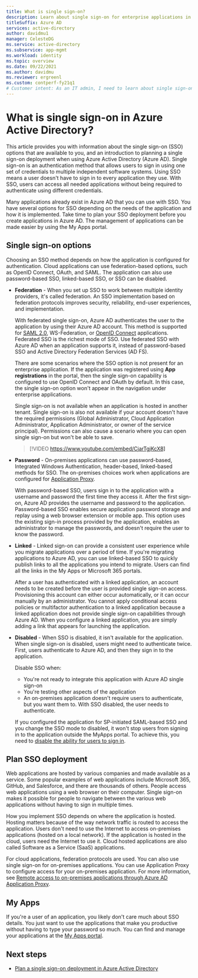 ```yaml
---
title: What is single sign-on?
description: Learn about single sign-on for enterprise applications in Azure Active Directory.
titleSuffix: Azure AD
services: active-directory
author: davidmu1
manager: CelesteDG
ms.service: active-directory
ms.subservice: app-mgmt
ms.workload: identity
ms.topic: overview
ms.date: 09/22/2021
ms.author: davidmu
ms.reviewer: ergreenl
ms.custom: contperf-fy21q1
# Customer intent: As an IT admin, I need to learn about single sign-on and my applications in Azure Active Directory.
---
```


# What is single sign-on in Azure Active Directory?

This article provides you with information about the single sign-on (SSO) options that are available to you, and an introduction to planning a single sign-on deployment when using Azure Active Directory (Azure AD). Single sign-on is an authentication method that allows users to sign in using one set of credentials to multiple independent software systems. Using SSO means a user doesn't have to sign in to every application they use. With SSO, users can access all needed applications without being required to authenticate using different credentials. 

Many applications already exist in Azure AD that you can use with SSO. You have several options for SSO depending on the needs of the application and how it is implemented. Take time to plan your SSO deployment before you create applications in Azure AD. The management of applications can be made easier by using the My Apps portal.

## Single sign-on options

Choosing an SSO method depends on how the application is configured for authentication. Cloud applications can use federation-based options, such as OpenID Connect, OAuth, and SAML. The application can also use password-based SSO, linked-based SSO, or SSO can be disabled.

- **Federation** - When you set up SSO to work between multiple identity providers, it's called federation. An SSO implementation based on federation protocols improves security, reliability, end-user experiences, and implementation. 

    With federated single sign-on, Azure AD authenticates the user to the application by using their Azure AD account. This method is supported for [SAML 2.0](../develop/single-sign-on-saml-protocol.md), WS-Federation, or [OpenID Connect](../develop/active-directory-v2-protocols.md) applications. Federated SSO is the richest mode of SSO. Use federated SSO with Azure AD when an application supports it, instead of password-based SSO and Active Directory Federation Services (AD FS).

    There are some scenarios where the SSO option is not present for an enterprise application. If the application was registered using **App registrations** in the portal, then the single sign-on capability is configured to use OpenID Connect and OAuth by default. In this case, the single sign-on option won't appear in the navigation under enterprise applications.

    Single sign-on is not available when an application is hosted in another tenant. Single sign-on is also not available if your account doesn't have the required permissions (Global Administrator, Cloud Application Administrator, Application Administrator, or owner of the service principal). Permissions can also cause a scenario where you can open single sign-on but won't be able to save.

    > [!VIDEO https://www.youtube.com/embed/CjarTgjKcX8]

- **Password** - On-premises applications can use password-based, Integrated Windows Authentication, header-based, linked-based methods for SSO. The on-premises choices work when applications are configured for [Application Proxy](../app-proxy/what-is-application-proxy.md).

    With password-based SSO, users sign in to the application with a username and password the first time they access it. After the first sign-on, Azure AD provides the username and password to the application. Password-based SSO enables secure application password storage and replay using a web browser extension or mobile app. This option uses the existing sign-in process provided by the application, enables an administrator to manage the passwords, and doesn't require the user to know the password.

- **Linked** - Linked sign-on can provide a consistent user experience while you migrate applications over a period of time. If you're migrating applications to Azure AD, you can use linked-based SSO to quickly publish links to all the applications you intend to migrate. Users can find all the links in the My Apps or Microsoft 365 portals.

    After a user has authenticated with a linked application, an account needs to be created before the user is provided single sign-on access. Provisioning this account can either occur automatically, or it can occur manually by an administrator. You cannot apply conditional access policies or multifactor authentication to a linked application because a linked application does not provide single sign-on capabilities through Azure AD. When you configure a linked application, you are simply adding a link that appears for launching the application.

- **Disabled** - When SSO is disabled, it isn't available for the application. When single sign-on is disabled, users might need to authenticate twice. First, users authenticate to Azure AD, and then they sign in to the application.

    Disable SSO when:

    - You're not ready to integrate this application with Azure AD single sign-on
    - You're testing other aspects of the application
    - An on-premises application doesn't require users to authenticate, but you want them to. With SSO disabled, the user needs to authenticate.

    If you configured the application for SP-initiated SAML-based SSO and you change the SSO mode to disabled, it won't stop users from signing in to the application outside the MyApps portal. To achieve this, you need to [disable the ability for users to sign in](disable-user-sign-in-portal.md).

## Plan SSO deployment

Web applications are hosted by various companies and made available as a service. Some popular examples of web applications include Microsoft 365, GitHub, and Salesforce, and there are thousands of others. People access web applications using a web browser on their computer. Single sign-on makes it possible for people to navigate between the various web applications without having to sign in multiple times.

How you implement SSO depends on where the application is hosted. Hosting matters because of the way network traffic is routed to access the application. Users don't need to use the Internet to access on-premises applications (hosted on a local network). If the application is hosted in the cloud, users need the Internet to use it. Cloud hosted applications are also called Software as a Service (SaaS) applications.

For cloud applications, federation protocols are used. You can also use single sign-on for on-premises applications. You can use Application Proxy to configure access for your on-premises application. For more information, see [Remote access to on-premises applications through Azure AD Application Proxy](../app-proxy/application-proxy.md).

## My Apps

If you're a user of an application, you likely don't care much about SSO details. You just want to use the applications that make you productive without having to type your password so much. You can find and manage your applications at the [My Apps portal](https://myapps.microsoft.com).	

## Next steps

- [Plan a single sign-on deployment in Azure Active Directory](plan-sso-deployment.md)
